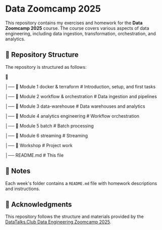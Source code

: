 # Data Zoomcamp 2025

This repository contains my exercises and homework for the **Data Zoomcamp 2025** course. The course covers various aspects of data engineering, including data ingestion, transformation, orchestration, and analytics.

## 📂 Repository Structure

The repository is structured as follows:

📂

│── 📁 Module 1 docker & terraform  # Introduction, setup, and first tasks

│── 📁 Module 2 workflow & orchestration  # Data ingestion and pipelines

│── 📁 Module 3 data-warehouse  # Data warehouses and analytics

│── 📁 Module 4 analytics engineering  # Workflow orchestration

│── 📁 Module 5 batch  # Batch processing

│── 📁 Module 6 streaming  # Streaming

│── 📁 Workshop  # Project work

│── README.md   # This file

## 📝 Notes

Each week's folder contains a `README.md` file with homework descriptions and instructions.

## 📌 Acknowledgments

This repository follows the structure and materials provided by the [DataTalks.Club Data Engineering Zoomcamp 2025](https://datatalks.club/).
